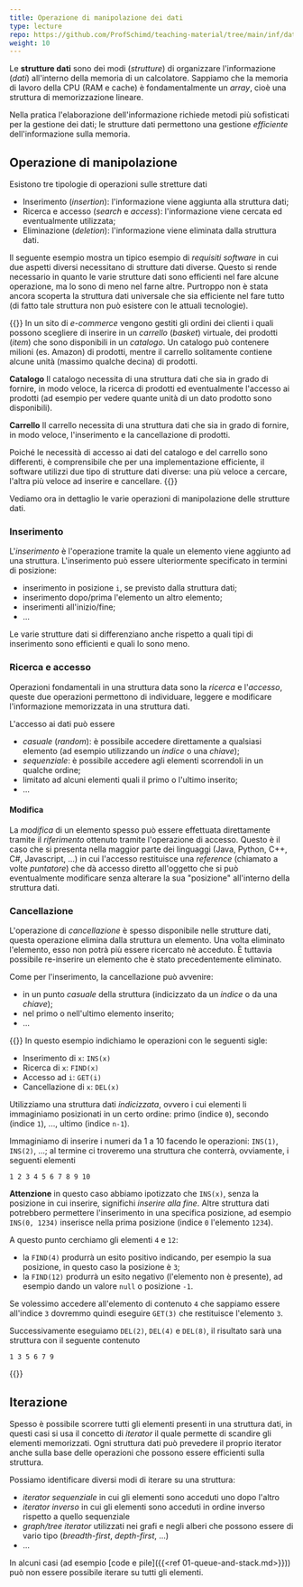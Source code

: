 ```yaml
---
title: Operazione di manipolazione dei dati
type: lecture
repo: https://github.com/ProfSchimd/teaching-material/tree/main/inf/datastructure/operations
weight: 10
---
```


Le **strutture dati** sono dei modi (*strutture*) di organizzare l'informazione (*dati*)
all'interno della memoria di un calcolatore. Sappiamo che la memoria di lavoro della CPU
(RAM e cache) è fondamentalmente un *array*, cioè una struttura di memorizzazione lineare. 

Nella pratica l'elaborazione dell'informazione richiede metodi più sofisticati
per la gestione dei dati; le strutture dati permettono una gestione *efficiente*
dell'informazione sulla memoria.

## Operazione di manipolazione
Esistono tre tipologie di operazioni sulle stretture dati
* Inserimento (*insertion*): l'informazione viene aggiunta alla struttura dati;
* Ricerca e accesso (*search* e *access*): l'informazione viene cercata ed eventualmente utilizzata;
* Eliminazione (*deletion*): l'informazione viene eliminata dalla struttura dati.

Il seguente esempio mostra un tipico esempio di *requisiti software* in cui due
aspetti diversi necessitano di strutture dati diverse. Questo si rende necessario in quanto
le varie strutture dati sono efficienti nel fare alcune operazione, ma lo sono di meno nel
farne altre. Purtroppo non è stata ancora scoperta la struttura dati universale che sia
efficiente nel fare tutto (di fatto tale struttura non può esistere con le attuali
tecnologie).

{{<example title="Sito di e-commerce">}}
In un sito di *e-commerce* vengono gestiti gli ordini dei clienti i quali possono scegliere
di inserire in un *carrello* (*basket*) virtuale, dei prodotti (*item*) che sono disponibili
in un *catalogo*. Un catalogo può contenere milioni (es. Amazon) di prodotti, mentre il
carrello solitamente contiene alcune unità (massimo qualche decina) di prodotti.

**Catalogo** Il catalogo necessita di una struttura dati che sia in grado di fornire, in
modo veloce, la ricerca di prodotti ed eventualmente l'accesso ai prodotti (ad esempio per
vedere quante unità di un dato prodotto sono disponibili).

**Carrello** Il carrello necessita di una struttura dati che sia in grado di fornire, in
modo veloce, l'inserimento e la cancellazione di prodotti.

Poiché le necessità di accesso ai dati del catalogo e del carrello sono differenti, è 
comprensibile che per una implementazione efficiente, il software utilizzi due tipo di
strutture dati diverse: una più veloce a cercare, l'altra più veloce ad inserire e
cancellare.
{{</example>}}

Vediamo ora in dettaglio le varie operazioni di manipolazione delle strutture dati.

### Inserimento
L'*inserimento* è l'operazione tramite la quale un elemento viene aggiunto ad
una struttura. L'inserimento può essere ulteriormente specificato in termini
di posizione:

* inserimento in posizione `i`, se previsto dalla struttura dati;
* inserimento dopo/prima l'elemento un altro elemento;
* inserimenti all'inizio/fine;
* ...

Le varie strutture dati si differenziano anche rispetto a quali tipi di inserimento
sono efficienti e quali lo sono meno.

### Ricerca e accesso
Operazioni fondamentali in una struttura data sono la *ricerca* e l'*accesso*, queste
due operazioni permettono di individuare, leggere e modificare l'informazione memorizzata
in una struttura dati.

L'accesso ai dati può essere

* *casuale* (*random*): è possibile accedere direttamente a qualsiasi elemento (ad esempio
utilizzando un *indice* o una *chiave*);
* *sequenziale*: è possibile accedere agli elementi scorrendoli in un qualche ordine;
* limitato ad alcuni elementi quali il primo o l'ultimo inserito;
* ...

#### Modifica
La *modifica* di un elemento spesso può essere effettuata direttamente tramite il *riferimento*
ottenuto tramite l'operazione di accesso. Questo è il caso che si presenta nella maggior parte
dei linguaggi (Java, Python, C++, C#, Javascript, ...) in cui l'accesso restituisce una *reference*
(chiamato a volte *puntatore*) che dà accesso diretto all'oggetto che si può eventualmente
modificare senza alterare la sua "posizione" all'interno della struttura dati.

### Cancellazione
L'operazione di *cancellazione* è spesso disponibile nelle strutture dati, questa
operazione elimina dalla struttura un elemento. Una volta eliminato l'elemento, esso
non potrà più essere ricercato nè acceduto. È tuttavia possibile re-inserire un
elemento che è stato precedentemente eliminato.

Come per l'inserimento, la cancellazione può avvenire:

* in un punto *casuale* della struttura (indicizzato da un *indice* o da una *chiave*);
* nel primo o nell'ultimo elemento inserito;
* ...

{{<example title="struttura vettore">}}
In questo esempio indichiamo le operazioni con le seguenti sigle:

* Inserimento di `x`: `INS(x)`
* Ricerca di `x`: `FIND(x)`
* Accesso ad `i`: `GET(i)`
* Cancellazione di `x`: `DEL(x)`

Utilizziamo una struttura dati *indicizzata*, ovvero i cui elementi li immaginiamo
posizionati in un certo ordine: primo (indice `0`), secondo (indice `1`), ..., 
ultimo (indice `n-1`).

Immaginiamo di inserire i numeri da 1 a 10 facendo le operazioni: `INS(1)`, `INS(2)`,
...; al termine ci troveremo una struttura che conterrà, ovviamente, i seguenti elementi

    1 2 3 4 5 6 7 8 9 10

**Attenzione** in questo caso abbiamo ipotizzato che `INS(x)`, senza la
posizione in cui inserire, significhi *inserire alla fine*. Altre struttura dati
potrebbero permettere l'inserimento in una specifica posizione, ad esempio `INS(0, 1234)`
inserisce nella prima posizione (indice `0` l'elemento `1234`).

A questo punto cerchiamo gli elementi `4` e `12`:

* la `FIND(4)` produrrà un esito positivo indicando, per esempio la sua posizione, in
questo caso la posizione è `3`;
* la `FIND(12)` produrrà un esito negativo (l'elemento non è presente), ad esempio dando
un valore `null` o posizione `-1`.

Se volessimo accedere all'elemento di contenuto `4` che sappiamo essere all'indice `3`
dovremmo quindi eseguire `GET(3)` che restituisce l'elemento `3`.

Successivamente eseguiamo `DEL(2)`, `DEL(4)` e `DEL(8)`, il risultato sarà una struttura
con il seguente contenuto

    1 3 5 6 7 9


{{</example>}}

## Iterazione
Spesso è possibile scorrere tutti gli elementi presenti in una struttura dati, in questi
casi si usa il concetto di *iterator* il quale permette di scandire gli elementi memorizzati.
Ogni struttura dati può prevedere il proprio iterator anche sulla base delle operazioni che
possono essere efficienti sulla struttura. 

Possiamo identificare diversi modi di iterare su una struttura:
* *iterator sequenziale* in cui gli elementi sono acceduti uno dopo l'altro
* *iterator inverso* in cui gli elementi sono acceduti in ordine inverso rispetto a quello
sequenziale
* *graph/tree iterator* utilizzati nei grafi e negli alberi che possono essere di vario tipo
(*breadth-first*, *depth-first*, ...)
* ...

In alcuni casi (ad esempio [code e pile]({{<ref 01-queue-and-stack.md>}})) può non essere
possibile iterare su tutti gli elementi.